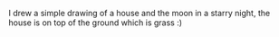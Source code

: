I drew a simple drawing of a house and the moon in a starry night, the house is on top of the ground which is grass :)
